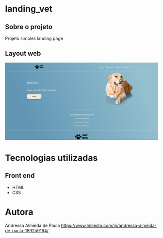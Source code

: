 # landing_vet
## Sobre o projeto

Projeto simples landing page

## Layout web
![Sem Int](https://github.com/andressa15alm/landing_vet/blob/main/projeto_landing%20_Vet/Captura%20de%20Tela%20(119).png) 

# Tecnologias utilizadas
## Front end
- HTML 
- CSS
# Autora
Andressa Almeida de Paula
https://www.linkedin.com/in/andressa-almeida-de-paula-1892b9164/
